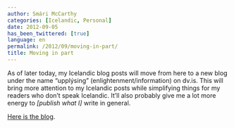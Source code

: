 ```yaml
---
author: Smári McCarthy
categories: [Icelandic, Personal]
date: 2012-09-05
has_been_twittered: [true]
language: en
permalink: /2012/09/moving-in-part/
title: Moving in part
---
```

<p class="wp-flattr-button">
  <a class="FlattrButton" style="display:none;" href="http://www.smarimccarthy.is/2012/09/moving-in-part/" title="Moving in part" rev="flattr;uid:smarimc;language:en_GB;category:text;button:compact;">As of later today, my Icelandic blog posts will move from here to a new blog under the name "upplýsing" (enlightenment/information) on dv.is. This will bring more attention to my Icelandic posts while simplifying things for my readers who don't speak Icelandic. It'll also probably give me a lot more energy to [publish what I] write in general. Here is the blog.</a>
</p>

As of later today, my Icelandic blog posts will move from here to a new blog under the name &#8220;upplýsing&#8221; (enlightenment/information) on dv.is. This will bring more attention to my Icelandic posts while simplifying things for my readers who don&#8217;t speak Icelandic. It&#8217;ll also probably give me a lot more energy to *[publish what I]* write in general.

[Here is the blog][1].

 [1]: http://www.dv.is/blogg/upplysing/
